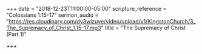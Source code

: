 +++
date = "2018-12-23T11:00:00-05:00"
scripture_reference = "Colossians 1:15-17"
sermon_audio = "https://res.cloudinary.com/dy3wlzuye/video/upload/v1/KingstonChurch/3_The_Supremacy_of_Christ_1.15-17.mp3"
title = "The Supremacy of Christ (Part 1)"

+++

